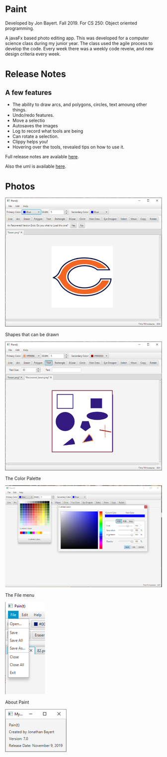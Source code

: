 # Paint
Developed by Jon Bayert. Fall 2019. For CS 250: Object oriented programming.

A javaFx based photo editing app. This was developed for a computer science class during my junior year. The class used the agile process to develop the code. Every week there was a weekly code reveiw, and new design criteria every week.

# Release Notes

## A few features

* The ability to draw arcs, and polygons, circles, text amoung other things.
* Undo/redo features.
* Move a selectio
* Autosaves the images
* Log to record what tools are being 
* Can rotate a selection.
* Clippy helps you!
* Hovering over the tools, revealed tips on how to use it.

Full release notes are avalable [here](https://github.com/jbayert/Paint/blob/master/docs/Pain(t)%20Release%20Notes%20Jonathan%20Bayert.txt).

Also the uml is available [here](https://github.com/jbayert/Paint/blob/master/docs/UML%20Jonathan%20Bayert.pdf). 

# Photos

![The Paint application](https://github.com/jbayert/Paint/blob/master/Photos/Capture1.PNG)

Shapes that can be drawn

![The shapes](https://github.com/jbayert/Paint/blob/master/Photos/Capture2.PNG)

The Color Palette

![The color selector](https://github.com/jbayert/Paint/blob/master/Photos/Capture3.PNG)

The File menu

![File menu](https://github.com/jbayert/Paint/blob/master/Photos/The%20menu.png)

About Paint

![About Paint](https://github.com/jbayert/Paint/blob/master/Photos/aboutPaint.png)
